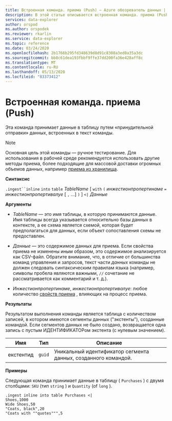 ```yaml
---
title: Встроенная команда. приема (Push) — Azure обозреватель данных | Документация Майкрософт
description: В этой статье описывается встроенная команда. приема (Push) в Azure обозреватель данных.
services: data-explorer
author: orspod
ms.author: orspodek
ms.reviewer: rkarlin
ms.service: data-explorer
ms.topic: reference
ms.date: 03/24/2020
ms.openlocfilehash: 2b1766b295fd348639d8d91c8308a3ed0a35a3dc
ms.sourcegitcommit: bb8c61dea193fbbf9ffe37dd200fa36e428aff8c
ms.translationtype: MT
ms.contentlocale: ru-RU
ms.lasthandoff: 05/13/2020
ms.locfileid: "83373412"
---
```

# <a name="the-ingest-inline-command-push"></a>Встроенная команда. приема (Push)

Эта команда принимает данные в таблицу путем «принудительной отправки» данных, встроенных в текст команды.

> [!NOTE]
> Основная цель этой команды — ручное тестирование.
> Для использования в рабочей среде рекомендуется использовать другие методы приема, более подходящие для массовой доставки огромных объемов данных, например [приема из хранилища](./ingest-from-storage.md).

**Синтаксис**

`.ingest``inline` `into` `table` *TableName* [ `with` `(` *инжестионпропертинаме* `=` *инжестионпропертивалуе* [ `,` ...] `)` ] `<|` *Данные*



**Аргументы**

* *TableName* — это имя таблицы, в которую принимаются данные.
  Имя таблицы всегда указывается относительно базы данных в контексте, а ее схема является схемой, которая будет предполагаться для данных, если объект сопоставления схемы не предоставлен.

* *Данные* — это содержимое данных для приема. Если свойства приема не изменены иным образом, это содержимое анализируется как CSV-файл.
  Обратите внимание, что, в отличие от большинства команд управления и запросов, текст части *данных* команды не должен следовать синтаксическим правилам языка (например, символы пробела являются важными, `//` сочетание не рассматривается как комментарий и т. д.).

* *Инжестионпропертинаме*, *инжестионпропертивалуе*: любое количество [свойств приема](../../../ingestion-properties.md) , влияющих на процесс приема.

**Результаты**

Результатом выполнения команды является таблица с количеством записей, в котором имеются сегменты данных ("экстенты"), созданные командой.
Если сегментов данных не было создано, возвращается одна запись с пустым ИДЕНТИФИКАТОРом экстента (с нулевым значением).

|Имя       |Тип      |Описание                                                                |
|-----------|----------|---------------------------------------------------------------------------|
|екстентид   |`guid`    |Уникальный идентификатор сегмента данных, созданного командой.|

**Примеры**

Следующая команда принимает данные в таблицу ( `Purchases` ) с двумя столбцами: `SKU` (тип `string` ) и `Quantity` (of `long` ).

```kusto
.ingest inline into table Purchases <|
Shoes,1000
Wide Shoes,50
"Coats, black",20
"Coats with ""quotes""",5
```



<!--
It is possible to generate inline ingests commands using the Kusto.Data client library. (Note that compression does allow one to embed newlines in quoted fields) 

    Kusto.Data.Common.CslCommandGenerator.GenerateTableIngestPushCommand(tableName, compressed: true, csvData: csvStream);

-->
